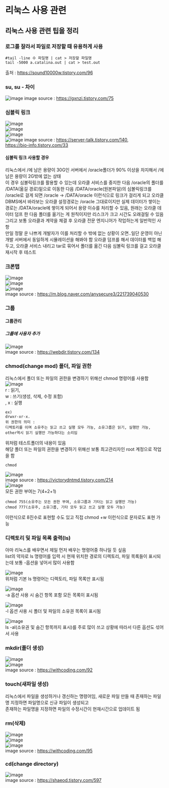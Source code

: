 # 리눅스 사용 관련
## 리눅스 사용 관련 팁을 정리
### 로그를 잘라서 파일로 저장할 때 유용하게 사용
~~~
#tail -line 수 파일명 | cat > 저장할 파일명
tail -5000 a.catalina.out | cat > test.out
~~~
출처 : https://sound10000w.tistory.com/96

### su, su - 차이
![image](https://user-images.githubusercontent.com/44331989/127940084-ab518b53-c129-467e-8c11-ae68789e0cd1.png)
image source : https://gxnzi.tistory.com/75

### 심볼릭 링크
![image](https://user-images.githubusercontent.com/44331989/136323974-2e545268-7512-4ff2-a7a2-5ebb9c2b9928.png) <br>
![image](https://user-images.githubusercontent.com/44331989/136324115-a654d774-da5d-43f1-a1a8-b37cc6d78792.png) <br>
![image](https://user-images.githubusercontent.com/44331989/136324058-26eabbad-cf0d-4e98-8b44-c9aa90a7b4df.png) <br>
![image](https://user-images.githubusercontent.com/44331989/136325081-092fcab9-c4f6-47ce-9222-93576b430e1b.png)
image source : https://server-talk.tistory.com/140, <br>
               https://bio-info.tistory.com/33 <br>

#### 심볼릭 링크 사용할 경우
리눅스에서 /에 남은 용량이 30G인 서버에서 /oracle폴더가 90% 이상을 차지해서 /에 남은 용량이 2G밖에 없는 상태 <br>
이 경우 심볼릭링크를 활용할 수 있는데 오라클 서비스를 중지한 다음 
/oracle의 폴더를 /DATA(옮길 경로)밑으로 이동한 다음 /DATA/oracle(원본파일)의 심볼릭링크를 /oracle로 걸게 되면
/oracle -> /DATA/oracle 이런식으로 링크가 걸리게 되고
오라클 DBMS에서 바라보는 오라클 설정경로는 /oracle 그대로이지만 실제 데이터가 쌓이는 경로는 /DATA/oracle에 쌓이게 되어서
용량 이슈를 처리할 수 있음, 원래는 오라클 데이터 덤프 한 다음 폴더를 옮기는 게 원칙이지만 리스크가 크고 시간도 오래걸릴 수 있음 <br>
그리고 보통 오라클과 계약을 체결 후 오라클 전문 엔지니어가 작업하는게 일반적인 사항 <br>
만일 정말 운 나쁘게 개발자가 이를 처리할 수 밖에 없는 상황이 오면..일단 운영이 아닌 개발 서버에서 동일하게 시뮬레이션을 해봐야 함
오라클 덤프를 해서 데이터를 백업 해 두고, 오라클 서비스 내리고 tar로 묶어서 폴더를 옮긴 다음 심볼릭 링크를 걸고 오라클 재시작 후 테스트 <br>

### 크론탭
![image](https://user-images.githubusercontent.com/44331989/138198398-cbdda3aa-f59a-41a5-b90a-3268a77a4d6f.png) <br>
![image](https://user-images.githubusercontent.com/44331989/138198516-8258a259-59c9-408e-ab7b-864727428e42.png) <br>
![image](https://user-images.githubusercontent.com/44331989/138197998-b13cf7db-6ea7-4b8f-98ab-36e39187f94a.png) <br>
image source : https://m.blog.naver.com/anysecure3/221739040530 <br> 
 
### 그룹
#### 그룹관리
##### 그룹에 사용자 추가
![image](https://user-images.githubusercontent.com/44331989/138622342-8aa020b5-dda6-4691-874d-7d692b1e7e9d.png) <br>
image source : https://webdir.tistory.com/134 <br>
  
### chmod(change mod) 폴더, 파일 권한 
리눅스에서 폴더 또는 파일의 권한을 변경하기 위해선 chmod 명령어를 사용함 <br>
![image](https://user-images.githubusercontent.com/44331989/138634760-10433bf8-e930-4254-b0f2-be0d32d4f874.png) <br>
r : 읽기, <br> 
w : 쓰기(생성, 삭제, 수정 포함) <br> , 
x : 실행 <br> 
~~~
ex) 
drwxr-xr-x. 
위 권한의 의미 : 
디렉토리를 이며 소유주는 읽고 쓰고 실행 모두 가능, 소유그룹은 읽기, 실행만 가능, other역시 읽기 실행만 가능하다는 소리임
~~~
위처럼 테스트폴더의 내용이 있음 <br>
해당 폴더 또는 파일의 권한을 변경하기 위해선 보통 최고관리자인 root 계정으로 작업을 함 <br>
~~~
chmod 
~~~
![image](https://user-images.githubusercontent.com/44331989/138635495-a564211d-5d9a-4489-b9ed-f7ebcf9aa6bf.png) <br>
image source : https://victorydntmd.tistory.com/214 <br>
![image](https://user-images.githubusercontent.com/44331989/138636122-871619ce-5d0c-42df-9de5-63a97c9d2a69.png) <br>
모든 권한 부여는 7(4+2+1)
~~~
chmod 755(소유주는 모든 권한 부여, 소유그룹과 기타는 읽고 실행만 가능)
chmod 777(소유주, 소유그룹, 기타 모두 읽고 쓰고 실행 모두 가능)
~~~
이런식으로 8진수로 표현할 수도 있고 직접 chmod +w 이런식으로 문자로도 표현 가능 <br>

### 디렉토리 및 파일 목록 출력(ls)
아마 리눅스를 배우면서 제일 먼저 배우는 명령어중 하나일 듯 싶음 <br>
list의 약자로 ls 명령어를 입력 시 현재 위치한 경로의 디렉토리, 파일 목록들이 표시되는데 보통 -옵션을 넣어서 많이 사용함 <br>

![image](https://user-images.githubusercontent.com/44331989/138637613-33e0555e-daea-4796-8318-e38c7957e2a3.png) <br>
위처럼 기본 ls 명령어는 디렉토리, 파일 목록만 표시됨 <br>

![image](https://user-images.githubusercontent.com/44331989/138637658-b5b6ac5d-1f72-4a42-bea7-e107ba3d8cc2.png) <br>
-a 옵션 사용 시 숨긴 항목 포함 모든 목록이 표시됨 <br>

![image](https://user-images.githubusercontent.com/44331989/138637722-f082b49e-e868-47f2-85e2-9f5032468d24.png) <br>
-l 옵션 사용 시 폴더 및 파일의 소유권 목록이 표시됨 <br>

![image](https://user-images.githubusercontent.com/44331989/138637789-9ecba699-664a-4fa9-ad47-502e2d663e14.png) <br>
ls -al(소유권 및 숨긴 항목까지 표시)를 주로 많이 쓰고 상황에 따라서 다른 옵션도 섞어서 사용 <br>

### mkdir(폴더 생성)
![image](https://user-images.githubusercontent.com/44331989/138638777-b43d8867-708c-4177-8d2c-af3d2d981eb7.png) <br>
![image](https://user-images.githubusercontent.com/44331989/138638814-5c7eb176-5f79-476f-85d4-c839a40ee501.png) <br>
image source : https://withcoding.com/92 <br>

### touch(새파일 생성)
리눅스에서 파일을 생성하거나 갱신하는 명령어임, 새로운 파일 만들 때 존재하는 파일명 지정하면 파일명으로 신규 파일이 생성되고 <br>
존재하는 파일명을 지정하면 파일의 수정시간이 현재시간으로 업데이트 됨 <br>

### rm(삭제)
![image](https://user-images.githubusercontent.com/44331989/138639752-a2433948-60bf-46ae-bcf4-bd603d3ed509.png) <br>
![image](https://user-images.githubusercontent.com/44331989/138639771-0dea1870-864f-40a8-8bf0-a0e07109c2c8.png) <br>
![image](https://user-images.githubusercontent.com/44331989/138639829-014523ba-d6a4-4666-93d9-af4bc8f869dd.png) <br>
image source : https://withcoding.com/95 <br>

### cd(change directory)
![image](https://user-images.githubusercontent.com/44331989/138639997-d2dcbf70-9725-4949-94c5-21574af7df91.png) <br>
image source : https://shaeod.tistory.com/597 <br>









